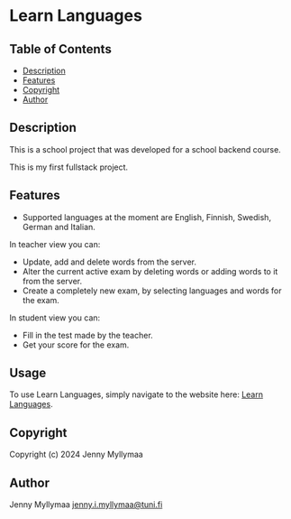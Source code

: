 
# Learn Languages

<!-- <img align='right' alt='sun gif' src='./pics/sunny.gif'></img> -->

## Table of Contents

-   [Description](#Description)
-   [Features](#Features)
-   [Copyright](#Copyright)
-   [Author](#Author)

## Description

This is a school project that was developed for a school backend course.

This is my first fullstack project.

## Features

-   Supported languages at the moment are English, Finnish, Swedish, German and Italian.

In teacher view you can:

-   Update, add and delete words from the server.
-   Alter the current active exam by deleting words or adding words to it from the server.
-   Create a completely new exam, by selecting languages and words for the exam.

In student view you can:

-   Fill in the test made by the teacher.
-   Get your score for the exam.

## Usage

To use Learn Languages, simply navigate to the website here: [Learn Languages]().



## Copyright

Copyright (c) 2024 Jenny Myllymaa

## Author

Jenny Myllymaa <jenny.i.myllymaa@tuni.fi> <br>
